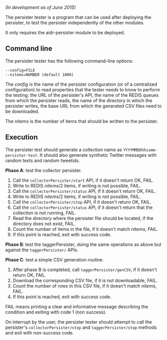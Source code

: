 _(In development as of June 2015)_

The persister tester is a program that can be used after deploying the persister, to test the persister independently of the other modules.

It only requires the aidr-persister module to be deployed.

## Command line

The persister tester has the following command-line options:

```
--config=FILE
--nitems=NUMBER (default 1000)
```

The _config_ is the name of the persister configuration (or of a centralized configuration) to read properties that the tester needs to know to perform the testing: the URL of the persister's API, the name of the REDIS queues from which the persister reads, the name of the directory in which the persister writes, the base URL from which the generated CSV files need to be downloaded.

The _nitems_ is the number of items that should be written to the persister.

## Execution

The persister test should generate a collection name as `YYYYMMDDhhssmm-persister-test`. It should also generate synthetic Twitter messages with random texts and random tweetids.

**Phase A**: test the collector persister.

1. Call the `collectorPersister/start` API, if it doesn't return OK, FAIL.
1. Write to REDIS _nitems_/2 items, if writing is not possible, FAIL.
1. Call the `collectorPersister/status` API, if it doesn't return OK, FAIL.
1. Write to REDIS _nitems_/2 items, if writing is not possible, FAIL.
1. Call the `collectorPersister/stop` API, if it doesn't return OK, FAIL.
1. Call the `collectorPersister/status` API, if it doesn't return that the collection is not running, FAIL.
1. Read the directory where the persister file should be located, if the directory does not exist, FAIL.
1. Count the number of items in the file, if it doesn't match _nitems_, FAIL.
1. If this point is reached, exit with success code.

**Phase B**: test the taggerPersister, doing the same operations as above but against the `taggerPersister/` APIs.

**Phase C**: test a simple CSV generation routine.

1. After phase B is completed, call `taggerPersister/genCSV`, if it doesn't return OK, FAIL.
1. Download the corresponding CSV file, if it is not downloadable, FAIL.
1. Count the number of rows in this CSV file, if it doesn't match _nitems_, FAIL.
1. If this point is reached, exit with success code.

FAIL means printing a clear and informative message describing the condition and exiting with code 1 (non success).

On interrupt by the user, the persister tester should attempt to call the persister's `collectorPersister/stop` and `taggerPersister/stop` methods and exit with non-success code.
